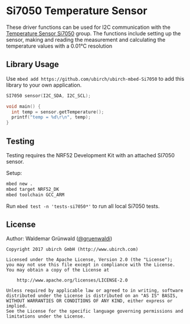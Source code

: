 # Si7050 Temperature Sensor

These driver functions can be used for I2C communication with the
[Temperature Sensor Si7050](https://www.silabs.com/documents/public/data-sheets/Si7050-1-3-4-5-A20.pdf)
group. The functions include setting up the sensor, making and reading
the measurement and calculating the temperature values with a 0.01°C resolution

## Library Usage

Use `mbed add https://github.com/ubirch/ubirch-mbed-Si7050` to add this
library to your own application. 

```C++
SI7050 sensor(I2C_SDA, I2C_SCL);

void main() {
  int temp = sensor.getTemperature();
  printf("temp = %d\r\n", temp);
}
``` 

## Testing

Testing requires the NRF52 Development Kit with an attached SI7050 sensor.

Setup:
```bash
mbed new .
mbed target NRF52_DK
mbed toolchain GCC_ARM
```

Run `mbed test -n 'tests-si7050*'` to run all local Si7050 tests.

## License

Author: Waldemar Grünwald ([@gruenwaldi](http://github.com/gruenwaldi))

```
Copyright 2017 ubirch GmbH (http://www.ubirch.com)

Licensed under the Apache License, Version 2.0 (the "License");
you may not use this file except in compliance with the License.
You may obtain a copy of the License at

    http://www.apache.org/licenses/LICENSE-2.0

Unless required by applicable law or agreed to in writing, software
distributed under the License is distributed on an "AS IS" BASIS,
WITHOUT WARRANTIES OR CONDITIONS OF ANY KIND, either express or implied.
See the License for the specific language governing permissions and
limitations under the License.
```